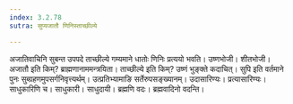 ```yaml
---
index: 3.2.78
sutra: सुप्यजातौ णिनिस्ताच्छील्ये

---
```

अजातिवाचिनि सुबन्त उपपदे ताच्छील्ये गम्यमाने धातोः णिनिः प्रत्ययो भवति। उष्णभोजी। शीतभोजी। अजातौ इति किम्? ब्राह्मणानाममन्त्रयिता। ताच्छील्ये इति किम्? उष्णं भुङ्क्ते कदाचित्। सुपि इति वर्तमाने पुनः सुब्ग्रहणमुपसर्गनिवृत्त्यर्थम्। उत्प्रतिभ्यामाङि सर्तेरुपसङ्ख्यानम्। उदासारिण्यः। प्रत्यासारिण्यः। साधुकारिणि च। साधुकारी। साधुदायी। ब्रह्मणि वदः। ब्रह्मवादिनो वदन्ति।